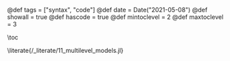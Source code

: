 @def tags = ["syntax", "code"]
@def date = Date("2021-05-08")
@def showall = true
@def hascode = true
@def mintoclevel = 2
@def maxtoclevel = 3

\toc

\literate{/_literate/11_multilevel_models.jl}
